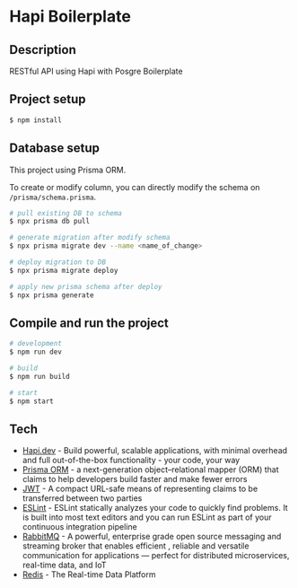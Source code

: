 # Hapi Boilerplate

## Description

RESTful API using Hapi with Posgre Boilerplate

## Project setup

```bash
$ npm install
```

## Database setup
This project using Prisma ORM.

To create or modify column, you can directly modify the schema on ``/prisma/schema.prisma``.
```bash
# pull existing DB to schema
$ npx prisma db pull

# generate migration after modify schema
$ npx prisma migrate dev --name <name_of_change>

# deploy migration to DB
$ npx prisma migrate deploy

# apply new prisma schema after deploy
$ npx prisma generate
```

## Compile and run the project

```bash
# development
$ npm run dev

# build
$ npm run build

# start
$ npm start
```

## Tech

- [Hapi.dev](https://hapi.dev/) - Build powerful, scalable applications, with minimal overhead and full out-of-the-box functionality - your code, your way
- [Prisma ORM](https://www.prisma.io/) - a next-generation object–relational mapper (ORM) that claims to help developers build faster and make fewer errors
- [JWT](https://jwt.io/) - A compact URL-safe means of representing claims to be transferred between two parties
- [ESLint](https://eslint.org/) - ESLint statically analyzes your code to quickly find problems. It is built into most text editors and you can run ESLint as part of your continuous integration pipeline
- [RabbitMQ](https://www.rabbitmq.com/) - A powerful, enterprise grade open source messaging and streaming broker that enables efficient , reliable and versatile communication for applications — perfect for distributed microservices, real-time data, and IoT
- [Redis](https://redis.io/) - The Real-time Data Platform